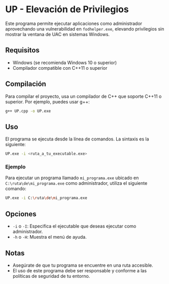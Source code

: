 # UP - Elevación de Privilegios

Este programa permite ejecutar aplicaciones como administrador aprovechando una vulnerabilidad en `fodhelper.exe`, elevando privilegios sin mostrar la ventana de UAC en sistemas Windows.

## Requisitos

- Windows (se recomienda Windows 10 o superior)
- Compilador compatible con C++11 o superior

## Compilación

Para compilar el proyecto, usa un compilador de C++ que soporte C++11 o superior. Por ejemplo, puedes usar g++:

```bash
g++ UP.cpp -o UP.exe
```

## Uso

El programa se ejecuta desde la línea de comandos. La sintaxis es la siguiente:

```bash
UP.exe -i <ruta_a_tu_executable.exe>
```

### Ejemplo

Para ejecutar un programa llamado `mi_programa.exe` ubicado en `C:\ruta\de\mi_programa.exe` como administrador, utiliza el siguiente comando:

```bash
UP.exe -i C:\ruta\de\mi_programa.exe
```

## Opciones

- `-i` o `-I`: Especifica el ejecutable que deseas ejecutar como administrador.
- `-h` o `-H`: Muestra el menú de ayuda.

## Notas

- Asegúrate de que tu programa se encuentre en una ruta accesible.
- El uso de este programa debe ser responsable y conforme a las políticas de seguridad de tu entorno.
